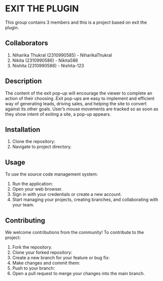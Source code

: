# EXIT THE PLUGIN

This group contains 3 members and this is a project based on exit the plugin.

## Collaborators
1. Niharika Thukral (2310990585) - NiharikaThukral
2. Nikita (2310990586) - Nikita586
3. Nishita (2310990588) - Nishita-123

## Description

The content of the exit pop-up will encourage the viewer to complete an action of their choosing .Exit pop-ups are easy to implement and efficient way of generating leads, driving sales, and helping the site to convert against its other goals. User’s mouse movements are tracked so as soon as they show intent of exiting a site, a pop-up appears. 


## Installation
1. Clone the repository:
2. Navigate to project directory.

## Usage
To use the source code management system:
1. Run the application:
2. Open your web browser.
3. Sign in with your credentials or create a new account.
4. Start managing your projects, creating branches, and collaborating with your team.

## Contributing
We welcome contributions from the community! To contribute to the project:
1. Fork the repository.
2. Clone your forked repository:
3. Create a new branch for your feature or bug fix:
4. Make changes and commit them:
5. Push to your branch:
6. Open a pull request to merge your changes into the main branch.
